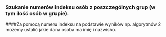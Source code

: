 ### Szukanie numerów indeksu osób z poszczególnych grup (w tym ilość osób w grupie).

####Za pomocą numeru indeksu na podstawie wyników np. algorytmów 2 możemy ustalić jakie dana osoba ma imię i nazwisko.
